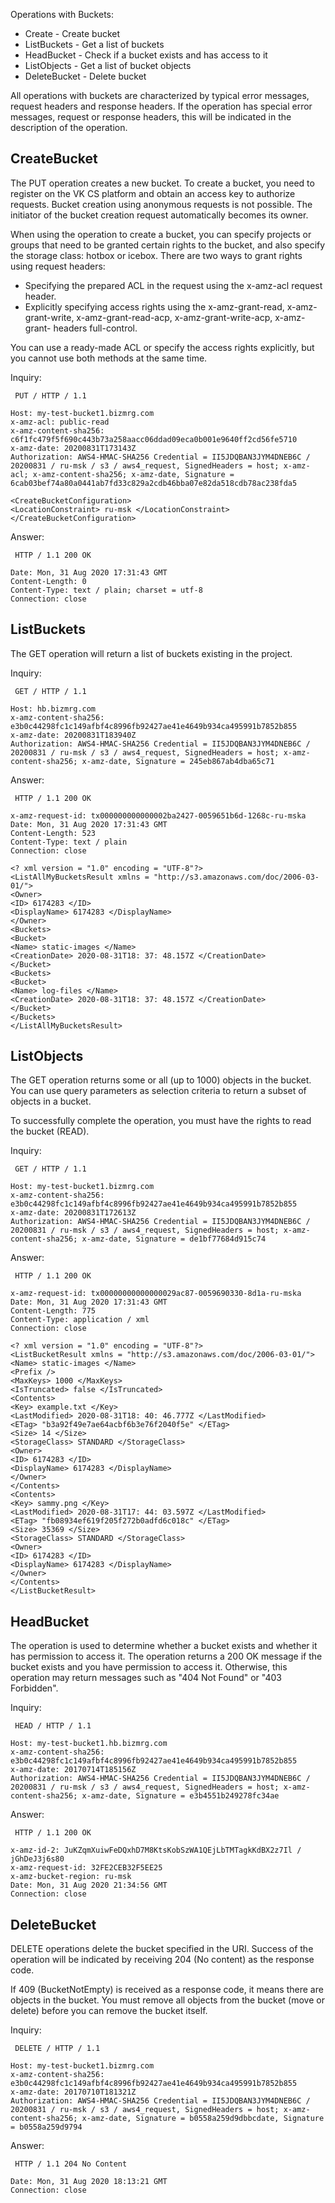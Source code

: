 Operations with Buckets:

*   Create - Create bucket
*   ListBuckets - Get a list of buckets
*   HeadBucket - Check if a bucket exists and has access to it
*   ListObjects - Get a list of bucket objects
*   DeleteBucket - Delete bucket

All operations with buckets are characterized by typical error messages, request headers and response headers. If the operation has special error messages, request or response headers, this will be indicated in the description of the operation.

CreateBucket
------------

The PUT operation creates a new bucket. To create a bucket, you need to register on the VK CS platform and obtain an access key to authorize requests. Bucket creation using anonymous requests is not possible. The initiator of the bucket creation request automatically becomes its owner.

When using the operation to create a bucket, you can specify projects or groups that need to be granted certain rights to the bucket, and also specify the storage class: hotbox or icebox. There are two ways to grant rights using request headers:

*   Specifying the prepared ACL in the request using the x-amz-acl request header.
*   Explicitly specifying access rights using the x-amz-grant-read, x-amz-grant-write, x-amz-grant-read-acp, x-amz-grant-write-acp, x-amz-grant- headers full-control.

You can use a ready-made ACL or specify the access rights explicitly, but you cannot use both methods at the same time.

Inquiry:

```
 PUT / HTTP / 1.1

Host: my-test-bucket1.bizmrg.com
x-amz-acl: public-read
x-amz-content-sha256: c6f1fc479f5f690c443b73a258aacc06ddad09eca0b001e9640ff2cd56fe5710
x-amz-date: 20200831T173143Z
Authorization: AWS4-HMAC-SHA256 Credential = II5JDQBAN3JYM4DNEB6C / 20200831 / ru-msk / s3 / aws4_request, SignedHeaders = host; x-amz-acl; x-amz-content-sha256; x-amz-date, Signature = 6cab03bef74a80a0441ab7fd33c829a2cdb46bba07e82da518cdb78ac238fda5

<CreateBucketConfiguration>
<LocationConstraint> ru-msk </LocationConstraint>
</CreateBucketConfiguration>
```

Answer:

```
 HTTP / 1.1 200 OK

Date: Mon, 31 Aug 2020 17:31:43 GMT
Content-Length: 0
Content-Type: text / plain; charset = utf-8
Connection: close
```

ListBuckets
-----------

The GET operation will return a list of buckets existing in the project.

Inquiry:

```
 GET / HTTP / 1.1

Host: hb.bizmrg.com
x-amz-content-sha256: e3b0c44298fc1c149afbf4c8996fb92427ae41e4649b934ca495991b7852b855
x-amz-date: 20200831T183940Z
Authorization: AWS4-HMAC-SHA256 Credential = II5JDQBAN3JYM4DNEB6C / 20200831 / ru-msk / s3 / aws4_request, SignedHeaders = host; x-amz-content-sha256; x-amz-date, Signature = 245eb867ab4dba65c71
```

Answer:

```
 HTTP / 1.1 200 OK

x-amz-request-id: tx000000000000002ba2427-0059651b6d-1268c-ru-mska
Date: Mon, 31 Aug 2020 17:31:43 GMT
Content-Length: 523
Content-Type: text / plain
Connection: close

<? xml version = "1.0" encoding = "UTF-8"?>
<ListAllMyBucketsResult xmlns = "http://s3.amazonaws.com/doc/2006-03-01/">
<Owner>
<ID> 6174283 </ID>
<DisplayName> 6174283 </DisplayName>
</Owner>
<Buckets>
<Bucket>
<Name> static-images </Name>
<CreationDate> 2020-08-31T18: 37: 48.157Z </CreationDate>
</Bucket>
<Buckets>
<Bucket>
<Name> log-files </Name>
<CreationDate> 2020-08-31T18: 37: 48.157Z </CreationDate>
</Bucket>
</Buckets>
</ListAllMyBucketsResult>
```

ListObjects
-----------

The GET operation returns some or all (up to 1000) objects in the bucket. You can use query parameters as selection criteria to return a subset of objects in a bucket.

To successfully complete the operation, you must have the rights to read the bucket (READ).

Inquiry:

```
 GET / HTTP / 1.1

Host: my-test-bucket1.bizmrg.com
x-amz-content-sha256: e3b0c44298fc1c149afbf4c8996fb92427ae41e4649b934ca495991b7852b855
x-amz-date: 20200831T172613Z
Authorization: AWS4-HMAC-SHA256 Credential = II5JDQBAN3JYM4DNEB6C / 20200831 / ru-msk / s3 / aws4_request, SignedHeaders = host; x-amz-content-sha256; x-amz-date, Signature = de1bf77684d915c74
```

Answer:

```
 HTTP / 1.1 200 OK

x-amz-request-id: tx00000000000000029ac87-0059690330-8d1a-ru-mska
Date: Mon, 31 Aug 2020 17:31:43 GMT
Content-Length: 775
Content-Type: application / xml
Connection: close

<? xml version = "1.0" encoding = "UTF-8"?>
<ListBucketResult xmlns = "http://s3.amazonaws.com/doc/2006-03-01/">
<Name> static-images </Name>
<Prefix />
<MaxKeys> 1000 </MaxKeys>
<IsTruncated> false </IsTruncated>
<Contents>
<Key> example.txt </Key>
<LastModified> 2020-08-31T18: 40: 46.777Z </LastModified>
<ETag> "b3a92f49e7ae64acbf6b3e76f2040f5e" </ETag>
<Size> 14 </Size>
<StorageClass> STANDARD </StorageClass>
<Owner>
<ID> 6174283 </ID>
<DisplayName> 6174283 </DisplayName>
</Owner>
</Contents>
<Contents>
<Key> sammy.png </Key>
<LastModified> 2020-08-31T17: 44: 03.597Z </LastModified>
<ETag> "fb08934ef619f205f272b0adfd6c018c" </ETag>
<Size> 35369 </Size>
<StorageClass> STANDARD </StorageClass>
<Owner>
<ID> 6174283 </ID>
<DisplayName> 6174283 </DisplayName>
</Owner>
</Contents>
</ListBucketResult>
```

HeadBucket
----------

The operation is used to determine whether a bucket exists and whether it has permission to access it. The operation returns a 200 OK message if the bucket exists and you have permission to access it. Otherwise, this operation may return messages such as "404 Not Found" or "403 Forbidden".

Inquiry:

```
 HEAD / HTTP / 1.1

Host: my-test-bucket1.hb.bizmrg.com
x-amz-content-sha256: e3b0c44298fc1c149afbf4c8996fb92427ae41e4649b934ca495991b7852b855
x-amz-date: 20170714T185156Z
Authorization: AWS4-HMAC-SHA256 Credential = II5JDQBAN3JYM4DNEB6C / 20200831 / ru-msk / s3 / aws4_request, SignedHeaders = host; x-amz-content-sha256; x-amz-date, Signature = e3b4551b249278fc34ae
```

Answer:

```
 HTTP / 1.1 200 OK

x-amz-id-2: JuKZqmXuiwFeDQxhD7M8KtsKobSzWA1QEjLbTMTagkKdBX2z7Il / jGhDeJ3j6s80
x-amz-request-id: 32FE2CEB32F5EE25
x-amz-bucket-region: ru-msk
Date: Mon, 31 Aug 2020 21:34:56 GMT
Connection: close
```

DeleteBucket
------------

DELETE operations delete the bucket specified in the URI. Success of the operation will be indicated by receiving 204 (No content) as the response code.

If 409 (BucketNotEmpty) is received as a response code, it means there are objects in the bucket. You must remove all objects from the bucket (move or delete) before you can remove the bucket itself.

Inquiry:

```
 DELETE / HTTP / 1.1

Host: my-test-bucket1.bizmrg.com
x-amz-content-sha256: e3b0c44298fc1c149afbf4c8996fb92427ae41e4649b934ca495991b7852b855
x-amz-date: 20170710T181321Z
Authorization: AWS4-HMAC-SHA256 Credential = II5JDQBAN3JYM4DNEB6C / 20200831 / ru-msk / s3 / aws4_request, SignedHeaders = host; x-amz-content-sha256; x-amz-date, Signature = b0558a259d9dbbcdate, Signature = b0558a259d9794
```

Answer:

```
 HTTP / 1.1 204 No Content

Date: Mon, 31 Aug 2020 18:13:21 GMT
Connection: close
```